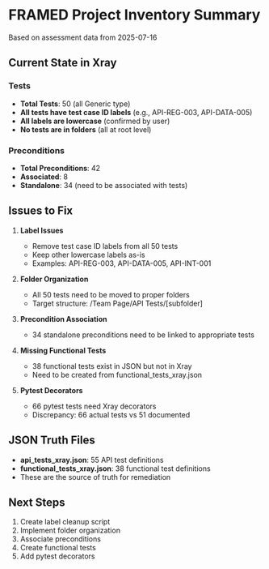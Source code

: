 # FRAMED Project Inventory Summary

Based on assessment data from 2025-07-16

## Current State in Xray

### Tests
- **Total Tests**: 50 (all Generic type)
- **All tests have test case ID labels** (e.g., API-REG-003, API-DATA-005)
- **All labels are lowercase** (confirmed by user)
- **No tests are in folders** (all at root level)

### Preconditions
- **Total Preconditions**: 42
- **Associated**: 8
- **Standalone**: 34 (need to be associated with tests)

## Issues to Fix

1. **Label Issues**
   - Remove test case ID labels from all 50 tests
   - Keep other lowercase labels as-is
   - Examples: API-REG-003, API-DATA-005, API-INT-001

2. **Folder Organization**
   - All 50 tests need to be moved to proper folders
   - Target structure: /Team Page/API Tests/[subfolder]

3. **Precondition Association**
   - 34 standalone preconditions need to be linked to appropriate tests

4. **Missing Functional Tests**
   - 38 functional tests exist in JSON but not in Xray
   - Need to be created from functional_tests_xray.json

5. **Pytest Decorators**
   - 66 pytest tests need Xray decorators
   - Discrepancy: 66 actual tests vs 51 documented

## JSON Truth Files

- **api_tests_xray.json**: 55 API test definitions
- **functional_tests_xray.json**: 38 functional test definitions
- These are the source of truth for remediation

## Next Steps

1. Create label cleanup script
2. Implement folder organization
3. Associate preconditions
4. Create functional tests
5. Add pytest decorators